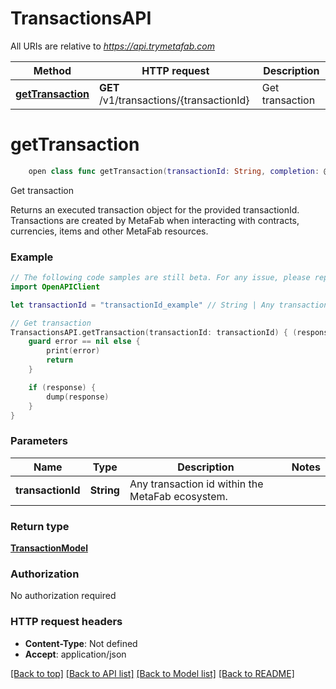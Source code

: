 # TransactionsAPI

All URIs are relative to *https://api.trymetafab.com*

Method | HTTP request | Description
------------- | ------------- | -------------
[**getTransaction**](TransactionsAPI.md#gettransaction) | **GET** /v1/transactions/{transactionId} | Get transaction


# **getTransaction**
```swift
    open class func getTransaction(transactionId: String, completion: @escaping (_ data: TransactionModel?, _ error: Error?) -> Void)
```

Get transaction

Returns an executed transaction object for the provided transactionId. Transactions are created by MetaFab when interacting with contracts, currencies, items and other MetaFab resources.

### Example
```swift
// The following code samples are still beta. For any issue, please report via http://github.com/OpenAPITools/openapi-generator/issues/new
import OpenAPIClient

let transactionId = "transactionId_example" // String | Any transaction id within the MetaFab ecosystem.

// Get transaction
TransactionsAPI.getTransaction(transactionId: transactionId) { (response, error) in
    guard error == nil else {
        print(error)
        return
    }

    if (response) {
        dump(response)
    }
}
```

### Parameters

Name | Type | Description  | Notes
------------- | ------------- | ------------- | -------------
 **transactionId** | **String** | Any transaction id within the MetaFab ecosystem. | 

### Return type

[**TransactionModel**](TransactionModel.md)

### Authorization

No authorization required

### HTTP request headers

 - **Content-Type**: Not defined
 - **Accept**: application/json

[[Back to top]](#) [[Back to API list]](../README.md#documentation-for-api-endpoints) [[Back to Model list]](../README.md#documentation-for-models) [[Back to README]](../README.md)

